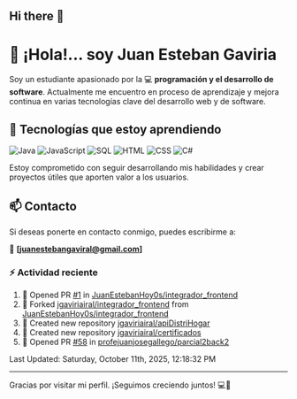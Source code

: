 ## Hi there 👋

# 👋 ¡Hola!... soy Juan Esteban Gaviria 

Soy un estudiante apasionado por la 
:computer: **programación y el desarrollo de software**. 
Actualmente me encuentro en proceso de aprendizaje y mejora continua en varias tecnologías clave del desarrollo web y de software.

## 🚀 Tecnologías que estoy aprendiendo

<p align="left">
  <img src="https://img.shields.io/badge/Java-007396?style=for-the-badge&logo=java&logoColor=white" alt="Java" />
  <img src="https://img.shields.io/badge/JavaScript-F7DF1E?style=for-the-badge&logo=javascript&logoColor=black" alt="JavaScript" />
  <img src="https://img.shields.io/badge/SQL-4479A1?style=for-the-badge&logo=postgresql&logoColor=white" alt="SQL" />
  <img src="https://img.shields.io/badge/HTML5-E34F26?style=for-the-badge&logo=html5&logoColor=white" alt="HTML" />
  <img src="https://img.shields.io/badge/CSS3-1572B6?style=for-the-badge&logo=css3&logoColor=white" alt="CSS" />
  <img src="https://img.shields.io/badge/C%23-239120?style=for-the-badge&logo=c-sharp&logoColor=white" alt="C#" />
</p>

Estoy comprometido con seguir desarrollando mis habilidades y crear proyectos útiles que aporten valor a los usuarios.

## 📫 Contacto

Si deseas ponerte en contacto conmigo, puedes escribirme a:

📧 **[juanestebangaviral@gmail.com]**


### :zap: Actividad reciente
<!--RECENT_ACTIVITY:start-->
1. 💪 Opened PR [#1](https://github.com/JuanEstebanHoy0s/integrador_frontend/pull/1) in [JuanEstebanHoy0s/integrador_frontend](https://github.com/JuanEstebanHoy0s/integrador_frontend)<br>
2. 🔱 Forked [jgaviriairal/integrador_frontend](https://github.com/jgaviriairal/integrador_frontend) from [JuanEstebanHoy0s/integrador_frontend](https://github.com/JuanEstebanHoy0s/integrador_frontend)<br>
3. 📔 Created new repository [jgaviriairal/apiDistriHogar](https://github.com/jgaviriairal/apiDistriHogar)<br>
4. 📔 Created new repository [jgaviriairal/certificados](https://github.com/jgaviriairal/certificados)<br>
5. 💪 Opened PR [#58](https://github.com/profejuanjosegallego/parcial2back2/pull/58) in [profejuanjosegallego/parcial2back2](https://github.com/profejuanjosegallego/parcial2back2)<br>
<!--RECENT_ACTIVITY:end-->

<!--RECENT_ACTIVITY:last_update-->
Last Updated: Saturday, October 11th, 2025, 12:18:32 PM
<!--RECENT_ACTIVITY:last_update_end-->

---

Gracias por visitar mi perfil. ¡Seguimos creciendo juntos! 💻🌱
